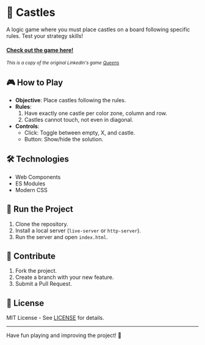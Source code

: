 # 🏰 Castles

A logic game where you must place castles on a board following specific rules. Test your strategy skills!

#### [Check out the game here!](https://sergiolms.github.io/castles/)

<sub>_This is a copy of the original LinkedIn's game [Queens](https://www.linkedin.com/games/queens/)_</sub>

## 🎮 How to Play

- **Objective**: Place castles following the rules.
- **Rules**:
  1. Have exactly one castle per color zone, column and row.
  2. Castles cannot touch, not even in diagonal.
- **Controls**:
  - Click: Toggle between empty, X, and castle.
  - Button: Show/hide the solution.

## 🛠️ Technologies

- Web Components
- ES Modules
- Modern CSS

## 🚀 Run the Project

1. Clone the repository.
2. Install a local server (`live-server` or `http-server`).
3. Run the server and open `index.html`.

## 🤝 Contribute

1. Fork the project.
2. Create a branch with your new feature.
3. Submit a Pull Request.

## 📄 License

MIT License - See [LICENSE](LICENSE) for details.

---

Have fun playing and improving the project! 🎉
